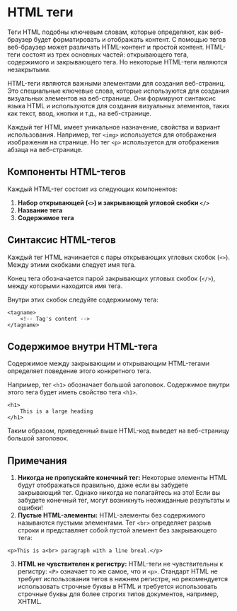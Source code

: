 # HTML теги

Теги HTML подобны ключевым словам, которые определяют, как веб-браузер будет форматировать и отображать контент. С помощью тегов веб-браузер может различать HTML-контент и простой контент. HTML-теги состоят из трех основных частей: открывающего тега, содержимого и закрывающего тега. Но некоторые HTML-теги являются незакрытыми.

HTML-теги являются важными элементами для создания веб-страниц. Это специальные ключевые слова, которые используются для создания визуальных элементов на веб-странице. Они формируют синтаксис языка HTML и используются для создания визуальных элементов, таких как текст, ввод, кнопки и т.д., на веб-странице.

Каждый тег HTML имеет уникальное назначение, свойства и вариант использования. Например, тег ``<img>`` используется для отображения изображения на странице. Но тег ``<p>`` используется для отображения абзаца на веб-странице.

## Компоненты HTML-тегов

Каждый HTML-тег состоит из следующих компонентов:
1. **Набор открывающей (``<>``) и закрывающей угловой скобки ``</>``**
2. **Название тега** 
3. **Содержимое тега**

## Синтаксис HTML-тегов

Каждый тег HTML начинается с пары открывающих угловых скобок (``<>``). Между этими скобками следует имя тега.

Конец тега обозначается парой закрывающих угловых скобок (``</>``), между которыми находится имя тега.

Внутри этих скобок следуйте содержимому тега:

```
<tagname>
    <!-- Tag's content -->
</tagname>
```

## Содержимое внутри HTML-тега

Содержимое между закрывающим и открывающим HTML-тегами определяет поведение этого конкретного тега.

Например, тег ``<h1>`` обозначает большой заголовок. Содержимое внутри этого тега будет иметь свойство тега ``<h1>``.

```
<h1>
    This is a large heading
</h1>
```

Таким образом, приведенный выше HTML-код выведет на веб-страницу большой заголовок.

## Примечания

1. **Никогда не пропускайте конечный тег:** Некоторые элементы HTML будут отображаться правильно, даже если вы забудете закрывающий тег. Однако никогда не полагайтесь на это! Если вы забудете конечный тег, могут возникнуть неожиданные результаты и ошибки!
2. **Пустые HTML-элементы:** HTML-элементы без содержимого называются пустыми элементами. Тег ``<br>`` определяет разрыв строки и представляет собой пустой элемент без закрывающего тега:

```
<p>This is a<br> paragraph with a line breal.</p>
```

3. **HTML не чувствителен к регистру:** HTML-теги не чувствительны к регистру: ``<P>`` означает то же самое, что и ``<p>``. Стандарт HTML не требует использования тегов в нижнем регистре, но рекомендуется использовать строчные буквы в HTML и требуется использовать строчные буквы для более строгих типов документов, например, XHTML.
